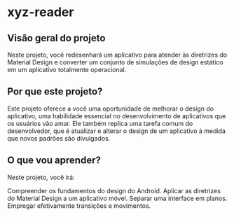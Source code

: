 # xyz-reader

## Visão geral do projeto
Neste projeto, você redesenhará um aplicativo para atender às diretrizes do Material Design e converter um conjunto de simulações de design estático em um aplicativo totalmente operacional.

## Por que este projeto?
Este projeto oferece a você uma oportunidade de melhorar o design do aplicativo, uma habilidade essencial no desenvolvimento de aplicativos que os usuários vão amar. Ele também replica uma tarefa comum do desenvolvedor, que é atualizar e alterar o design de um aplicativo à medida que novos padrões são divulgados.

## O que vou aprender?
Neste projeto, você irá:

Compreender os fundamentos do design do Android.
Aplicar as diretrizes do Material Design a um aplicativo móvel.
Separar uma interface em planos.
Empregar efetivamente transições e movimentos.
